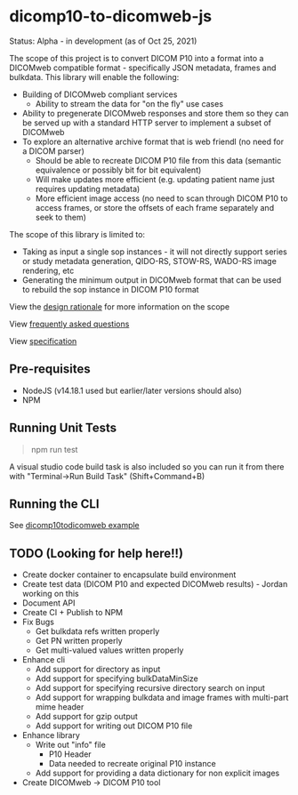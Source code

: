 # dicomp10-to-dicomweb-js

Status: Alpha - in development (as of Oct 25, 2021)

The scope of this project is to convert DICOM P10 into a format into a DICOMweb compatible format - specifically JSON metadata, frames and bulkdata.  This library will enable the following:
* Building of DICOMweb compliant services
  * Ability to stream the data for "on the fly" use cases
* Ability to pregenerate DICOMweb responses and store them so they can be served up with a standard HTTP server to implement a subset of DICOMweb
* To explore an alternative archive format that is web friendl (no need for a DICOM parser)
  * Should be able to recreate DICOM P10 file from this data (semantic equivalence or possibly bit for bit equivalent)
  * Will make updates more efficient (e.g. updating patient name just requires updating metadata)
  * More efficient image access (no need to scan through DICOM P10 to access frames, or store the offsets of each frame separately and seek to them) 

The scope of this library is limited to:
* Taking as input a single sop instances - it will not directly support series or study metadata generation, QIDO-RS, STOW-RS, WADO-RS image rendering, etc
* Generating the minimum output in DICOMweb format that can be used to rebuild the sop instance in DICOM P10 format

View the [design rationale](docs/design.md) for more information on the scope

View [frequently asked questions](docs/faq.md)

View [specification](docs/spec.md)

## Pre-requisites

* NodeJS (v14.18.1 used but earlier/later versions should also)
* NPM

## Running Unit Tests

> npm run test

A visual studio code build task is also included so you can run it from there with "Terminal->Run Build Task" (Shift+Command+B)

## Running the CLI

See [dicomp10todicomweb example](examples/dicomp10todicomweb/README.md)

## TODO (Looking for help here!!)

* Create docker container to encapsulate build environment
* Create test data (DICOM P10 and expected DICOMweb results) - Jordan working on this
* Document API
* Create CI + Publish to NPM
* Fix Bugs
    * Get bulkdata refs written properly
    * Get PN written properly
    * Get multi-valued values written properly
* Enhance cli
    * Add support for directory as input
    * Add support for specifying bulkDataMinSize
    * Add support for specifying recursive directory search on input
    * Add support for wrapping bulkdata and image frames with multi-part mime header
    * Add support for gzip output
    * Add support for writing out DICOM P10 file
* Enhance library
    * Write out "info" file
        * P10 Header
        * Data needed to recreate original P10 instance
    * Add support for providing a data dictionary for non explicit images
* Create DICOMweb -> DICOM P10 tool
